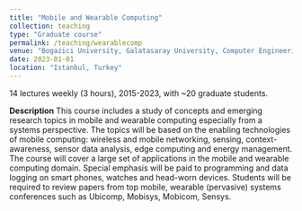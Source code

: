 ```yaml
---
title: "Mobile and Wearable Computing"
collection: teaching
type: "Graduate course"
permalink: /teaching/wearablecomp
venue: "Bogazici University, Galatasaray University, Computer Engineering"
date: 2023-01-01
location: "Istanbul, Turkey"
---
```


14 lectures weekly (3 hours), 2015-2023, with ~20 graduate students. 


**Description**
This course includes a study of concepts and emerging research topics in mobile and wearable computing especially from a systems perspective. The topics will be based on the enabling technologies of mobile computing: wireless and mobile networking, sensing, context-awareness, sensor data analysis, edge computing and energy management. The course will cover a large set of applications in the mobile and wearable computing domain. Special emphasis will be paid to programming and data logging on smart phones, watches and head-worn devices. Students will be required to review papers from top mobile, wearable (pervasive) systems conferences such as Ubicomp, Mobisys, Mobicom, Sensys.
